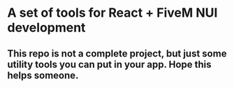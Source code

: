 # A set of tools for React + FiveM NUI development

## This repo is not a complete project, but just some utility tools you can put in your app. Hope this helps someone.